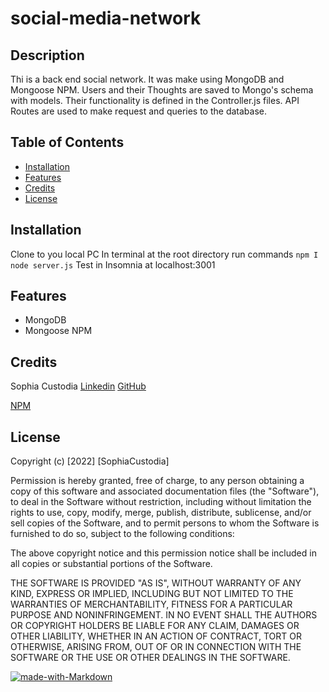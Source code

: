 # social-media-network

## Description 

Thi is a back end social network. It was make using MongoDB and Mongoose NPM. Users and their Thoughts are saved to Mongo's schema with models. Their functionality is defined in the Controller.js files. API Routes are used to make request and queries to the database.


## Table of Contents

* [Installation](#installation)
* [Features](#features)
* [Credits](#credits)
* [License](#license)


## Installation

Clone to you local PC
In terminal at the root directory run commands
`npm I`
`node server.js`
Test in Insomnia at localhost:3001


## Features

* MongoDB
* Mongoose NPM

## Credits

Sophia Custodia
[Linkedin](https://www.linkedin.com/in/sophia-custodia/)
[GitHub](https://github.com/Sophtron5000)

[NPM](https://docs.npmjs.com/)




## License

Copyright (c) [2022] [SophiaCustodia]

Permission is hereby granted, free of charge, to any person obtaining a copy
of this software and associated documentation files (the "Software"), to deal
in the Software without restriction, including without limitation the rights
to use, copy, modify, merge, publish, distribute, sublicense, and/or sell
copies of the Software, and to permit persons to whom the Software is
furnished to do so, subject to the following conditions:

The above copyright notice and this permission notice shall be included in all
copies or substantial portions of the Software.

THE SOFTWARE IS PROVIDED "AS IS", WITHOUT WARRANTY OF ANY KIND, EXPRESS OR
IMPLIED, INCLUDING BUT NOT LIMITED TO THE WARRANTIES OF MERCHANTABILITY,
FITNESS FOR A PARTICULAR PURPOSE AND NONINFRINGEMENT. IN NO EVENT SHALL THE
AUTHORS OR COPYRIGHT HOLDERS BE LIABLE FOR ANY CLAIM, DAMAGES OR OTHER
LIABILITY, WHETHER IN AN ACTION OF CONTRACT, TORT OR OTHERWISE, ARISING FROM,
OUT OF OR IN CONNECTION WITH THE SOFTWARE OR THE USE OR OTHER DEALINGS IN THE
SOFTWARE.


[![made-with-Markdown](https://img.shields.io/badge/Made%20with-Markdown-1f425f.svg)](http://commonmark.org)